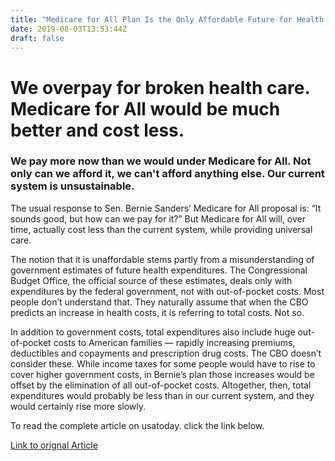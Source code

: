 ```yaml
---
title: "Medicare for All Plan Is the Only Affordable Future for Health Care"
date: 2019-08-03T13:53:44Z
draft: false
---
```


# We overpay for broken health care. Medicare for All would be much better and cost less.

### We pay more now than we would under Medicare for All. Not only can we afford it, we can't afford anything else. Our current system is unsustainable.


The usual response to Sen. Bernie Sanders’ Medicare for All proposal is: “It sounds good, but how can we pay for it?” But Medicare for All will, over time, actually cost less than the current system, while providing universal care.

The notion that it is unaffordable stems partly from a misunderstanding of government estimates of future health expenditures. The Congressional Budget Office, the official source of these estimates, deals only with expenditures by the federal government, not with out-of-pocket costs. Most people don’t understand that. They naturally assume that when the CBO predicts an increase in health costs, it is referring to total costs. Not so.

In addition to government costs, total expenditures also include huge out-of-pocket costs to American families — rapidly increasing premiums, deductibles and copayments and prescription drug costs. The CBO doesn’t consider these. While income taxes for some people would have to rise to cover higher government costs, in Bernie’s plan those increases would be offset by the elimination of all out-of-pocket costs. Altogether, then, total expenditures would probably be less than in our current system, and they would certainly rise more slowly.

To read the complete article on usatoday. click the link below.

[Link to orignal Article](https://www.usatoday.com/story/opinion/2019/08/02/bernie-sanders-medicare-for-all-better-care-lower-cost-column/1889567001/)
